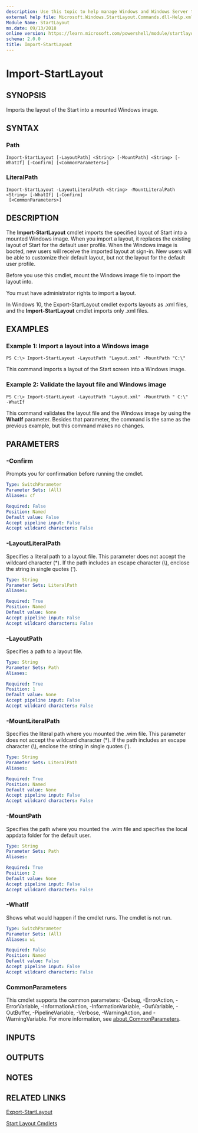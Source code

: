 ```yaml
---
description: Use this topic to help manage Windows and Windows Server technologies with Windows PowerShell.
external help file: Microsoft.Windows.StartLayout.Commands.dll-Help.xml
Module Name: StartLayout
ms.date: 09/13/2018
online version: https://learn.microsoft.com/powershell/module/startlayout/import-startlayout?view=windowsserver2025-ps&wt.mc_id=ps-gethelp
schema: 2.0.0
title: Import-StartLayout
---
```


# Import-StartLayout

## SYNOPSIS
Imports the layout of the Start into a mounted Windows image.

## SYNTAX

### Path
```
Import-StartLayout [-LayoutPath] <String> [-MountPath] <String> [-WhatIf] [-Confirm] [<CommonParameters>]
```

### LiteralPath
```
Import-StartLayout -LayoutLiteralPath <String> -MountLiteralPath <String> [-WhatIf] [-Confirm]
 [<CommonParameters>]
```

## DESCRIPTION
The **Import-StartLayout** cmdlet imports the specified layout of Start into a mounted Windows image.
When you import a layout, it replaces the existing layout of Start for the default user profile. When the Windows image is booted, new users will receive the imported layout at sign-in. New users will be able to customize their default layout, but not the layout for the default user profile.

Before you use this cmdlet, mount the Windows image file to import the layout into.

You must have administrator rights to import a layout.

In Windows 10, the Export-StartLayout cmdlet exports layouts as .xml files, and the **Import-StartLayout** cmdlet imports only .xml files.

## EXAMPLES

### Example 1: Import a layout into a Windows image
```
PS C:\> Import-StartLayout -LayoutPath "Layout.xml" -MountPath "C:\"
```

This command imports a layout of the Start screen into a Windows image.

### Example 2: Validate the layout file and Windows image
```
PS C:\> Import-StartLayout -LayoutPath "Layout.xml" -MountPath " C:\" -WhatIf
```

This command validates the layout file and the Windows image by using the **WhatIf** parameter.
Besides that parameter, the command is the same as the previous example, but this command makes no changes.

## PARAMETERS

### -Confirm
Prompts you for confirmation before running the cmdlet.

```yaml
Type: SwitchParameter
Parameter Sets: (All)
Aliases: cf

Required: False
Position: Named
Default value: False
Accept pipeline input: False
Accept wildcard characters: False
```

### -LayoutLiteralPath
Specifies a literal path to a layout file.
This parameter does not accept the wildcard character (*).
If the path includes an escape character (\\), enclose the string in single quotes (').

```yaml
Type: String
Parameter Sets: LiteralPath
Aliases:

Required: True
Position: Named
Default value: None
Accept pipeline input: False
Accept wildcard characters: False
```

### -LayoutPath
Specifies a path to a layout file.

```yaml
Type: String
Parameter Sets: Path
Aliases:

Required: True
Position: 1
Default value: None
Accept pipeline input: False
Accept wildcard characters: False
```

### -MountLiteralPath
Specifies the literal path where you mounted the .wim file.
This parameter does not accept the wildcard character (*).
If the path includes an escape character (\\), enclose the string in single quotes (').

```yaml
Type: String
Parameter Sets: LiteralPath
Aliases:

Required: True
Position: Named
Default value: None
Accept pipeline input: False
Accept wildcard characters: False
```

### -MountPath
Specifies the path where you mounted the .wim file and specifies the local appdata folder for the default user.

```yaml
Type: String
Parameter Sets: Path
Aliases:

Required: True
Position: 2
Default value: None
Accept pipeline input: False
Accept wildcard characters: False
```

### -WhatIf
Shows what would happen if the cmdlet runs.
The cmdlet is not run.

```yaml
Type: SwitchParameter
Parameter Sets: (All)
Aliases: wi

Required: False
Position: Named
Default value: False
Accept pipeline input: False
Accept wildcard characters: False
```

### CommonParameters
This cmdlet supports the common parameters: -Debug, -ErrorAction, -ErrorVariable, -InformationAction, -InformationVariable, -OutVariable, -OutBuffer, -PipelineVariable, -Verbose, -WarningAction, and -WarningVariable. For more information, see [about_CommonParameters](https://go.microsoft.com/fwlink/?LinkID=113216).

## INPUTS

## OUTPUTS

## NOTES

## RELATED LINKS

[Export-StartLayout](./Export-StartLayout.md)

[Start Layout Cmdlets](./startlayout.md)

